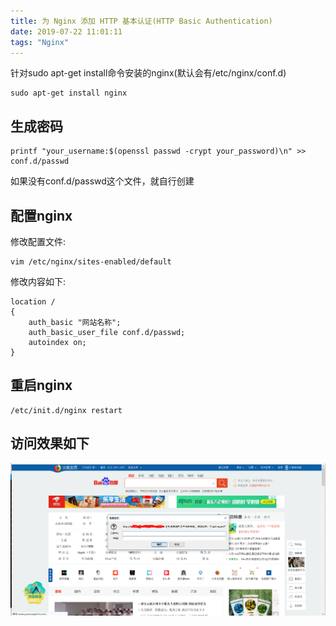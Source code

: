 ```yaml
---
title: 为 Nginx 添加 HTTP 基本认证(HTTP Basic Authentication)
date: 2019-07-22 11:01:11
tags: "Nginx"
---
```

针对sudo apt-get install命令安装的nginx(默认会有/etc/nginx/conf.d)
```
sudo apt-get install nginx

```

## 生成密码
```
printf "your_username:$(openssl passwd -crypt your_password)\n" >> conf.d/passwd

```
如果没有conf.d/passwd这个文件，就自行创建
<!--more-->

## 配置nginx
修改配置文件:
```
vim /etc/nginx/sites-enabled/default

```

修改内容如下:
```
location /
{
    auth_basic "网站名称";
    auth_basic_user_file conf.d/passwd; 
    autoindex on;
}

```

## 重启nginx
```
/etc/init.d/nginx restart

```


## 访问效果如下
![](为-Nginx-添加-HTTP-基本认证-HTTP-Basic-Authentication/01.png)


